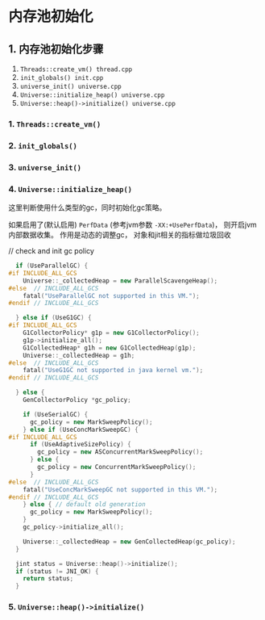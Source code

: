 # 内存池初始化

## 1. 内存池初始化步骤
1. `Threads::create_vm() thread.cpp` </br>
2. `init_globals() init.cpp` </br>
3. `universe_init() universe.cpp` </br>
4. `Universe::initialize_heap() universe.cpp` </br>
5. `Universe::heap()->initialize() universe.cpp` </br>

### 1. `Threads::create_vm()`

### 2. `init_globals()`

### 3. `universe_init()`

### 4. `Universe::initialize_heap()`

这里判断使用什么类型的gc，同时初始化gc策略。 

如果启用了(默认启用) `PerfData` (参考jvm参数 `-XX:+UsePerfData`)， 则开启jvm内部数据收集。
作用是动态的调整gc， 对象和jit相关的指标做垃圾回收

// check and init gc policy
```c++
  if (UseParallelGC) {
#if INCLUDE_ALL_GCS
    Universe::_collectedHeap = new ParallelScavengeHeap();
#else  // INCLUDE_ALL_GCS
    fatal("UseParallelGC not supported in this VM.");
#endif // INCLUDE_ALL_GCS

  } else if (UseG1GC) {
#if INCLUDE_ALL_GCS
    G1CollectorPolicy* g1p = new G1CollectorPolicy();
    g1p->initialize_all();
    G1CollectedHeap* g1h = new G1CollectedHeap(g1p);
    Universe::_collectedHeap = g1h;
#else  // INCLUDE_ALL_GCS
    fatal("UseG1GC not supported in java kernel vm.");
#endif // INCLUDE_ALL_GCS

  } else {
    GenCollectorPolicy *gc_policy;

    if (UseSerialGC) {
      gc_policy = new MarkSweepPolicy();
    } else if (UseConcMarkSweepGC) {
#if INCLUDE_ALL_GCS
      if (UseAdaptiveSizePolicy) {
        gc_policy = new ASConcurrentMarkSweepPolicy();
      } else {
        gc_policy = new ConcurrentMarkSweepPolicy();
      }
#else  // INCLUDE_ALL_GCS
    fatal("UseConcMarkSweepGC not supported in this VM.");
#endif // INCLUDE_ALL_GCS
    } else { // default old generation
      gc_policy = new MarkSweepPolicy();
    }
    gc_policy->initialize_all();

    Universe::_collectedHeap = new GenCollectedHeap(gc_policy);
  }

  jint status = Universe::heap()->initialize();
  if (status != JNI_OK) {
    return status;
  }
```

### 5. `Universe::heap()->initialize()`
